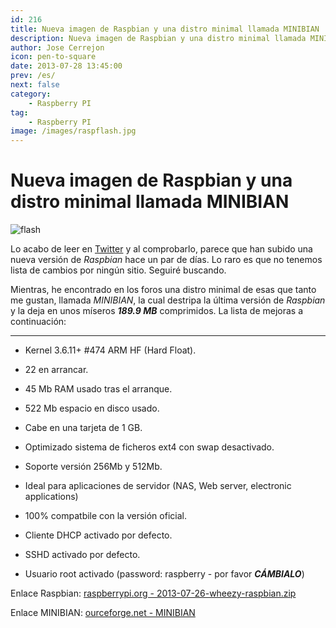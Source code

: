 ```yaml
---
id: 216
title: Nueva imagen de Raspbian y una distro minimal llamada MINIBIAN
description: Nueva imagen de Raspbian y una distro minimal llamada MINIBIAN
author: Jose Cerrejon
icon: pen-to-square
date: 2013-07-28 13:45:00
prev: /es/
next: false
category:
    - Raspberry PI
tag:
    - Raspberry PI
image: /images/raspflash.jpg
---
```


# Nueva imagen de Raspbian y una distro minimal llamada MINIBIAN

![flash](/images/raspflash.jpg)

Lo acabo de leer en [Twitter](https://twitter.com/rpispy/status/361392771262713856) y al comprobarlo, parece que han subido una nueva versión de _Raspbian_ hace un par de días. Lo raro es que no tenemos lista de cambios por ningún sitio. Seguiré buscando.

Mientras, he encontrado en los foros una distro minimal de esas que tanto me gustan, llamada _MINIBIAN_, la cual destripa la última versión de _Raspbian_ y la deja en unos míseros **_189.9 MB_** comprimidos. La lista de mejoras a continuación:

---

-   Kernel 3.6.11+ #474 ARM HF (Hard Float).

-   22 en arrancar.

-   45 Mb RAM usado tras el arranque.

-   522 Mb espacio en disco usado.

-   Cabe en una tarjeta de 1 GB.

-   Optimizado sistema de ficheros ext4 con swap desactivado.

-   Soporte versión 256Mb y 512Mb.

-   Ideal para aplicaciones de servidor (NAS, Web server, electronic applications)

-   100% compatbile con la versión oficial.

-   Cliente DHCP activado por defecto.

-   SSHD activado por defecto.

-   Usuario root activado (password: raspberry - por favor **_CÁMBIALO_**)

Enlace Raspbian: [raspberrypi.org - 2013-07-26-wheezy-raspbian.zip](https://www.raspberrypi.org/downloads)

Enlace MINIBIAN: [ourceforge.net - MINIBIAN](https://sourceforge.net/projects/minibian/files/?source=navbar)
